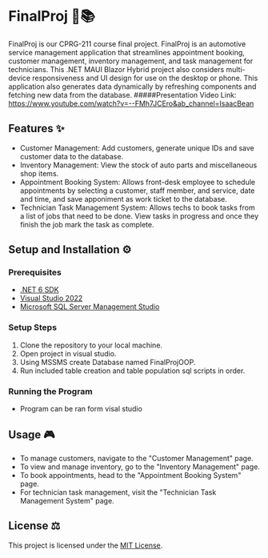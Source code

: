 # FinalProj 🚀📚

FinalProj is our CPRG-211 course final project.
FinalProj is an automotive service management application that streamlines appointment booking, customer management, inventory management, and task management for technicians.
This .NET MAUI Blazor Hybrid project also considers multi-device responsiveness and UI design for use on the desktop or phone. 
This application also generates data dynamically by refreshing components and fetching new data from the database.
#####Presentation Video
Link: https://www.youtube.com/watch?v=--FMh7JCEro&ab_channel=IsaacBean

## Features ✨
- Customer Management: Add customers, generate unique IDs and save customer data to the database.
- Inventory Management: View the stock of auto parts and miscellaneous shop items.
- Appointment Booking System: Allows front-desk employee to schedule appointments by selecting a customer, staff member, and service, date and time, and save apponiment as work ticket to the database.
- Technician Task Management System: Allows techs to book tasks from a list of jobs that need to be done. View tasks in progress and once they finish the job mark the task as complete.

## Setup and Installation ⚙️
### Prerequisites
- [.NET 6 SDK](https://dotnet.microsoft.com/download/dotnet/6.0)
- [Visual Studio 2022](https://visualstudio.microsoft.com/downloads/)
- [Microsoft SQL Server Management Studio](https://learn.microsoft.com/en-us/sql/ssms/download-sql-server-management-studio-ssms?view=sql-server-ver16)

### Setup Steps
1. Clone the repository to your local machine.
2. Open project in visual studio.
3. Using MSSMS create Database named FinalProjOOP.
4. Run included table creation and table population sql scripts in order.

### Running the Program
- Program can be ran form visal studio

## Usage 🎮
- To manage customers, navigate to the "Customer Management" page.
- To view and manage inventory, go to the "Inventory Management" page.
- To book appointments, head to the "Appointment Booking System" page.
- For technician task management, visit the "Technician Task Management System" page.

## License ⚖️
This project is licensed under the [MIT License](https://choosealicense.com/licenses/mit/).
